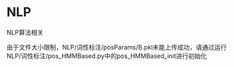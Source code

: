 # NLP
NLP算法相关

由于文件大小限制，NLP/词性标注/posParams/B.pkl未能上传成功，请通过运行NLP/词性标注/pos_HMMBased.py中的pos_HMMBased_init进行初始化
